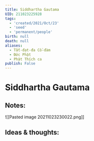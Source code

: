 ```yaml
---
title: Siddhartha Gautama
UID: 211023225928
tags:
  - 'created/2021/Oct/23'
  - 'seed'
  - 'permanent/people'
birth: null
death: null
aliases:
  - Tất-đạt-đa Cồ-đàm
  - Đức Phật
  - Phật Thích ca
publish: False
---
```

# Siddhartha Gautama

## Notes:
![[Pasted image 20211023230022.png]]

## Ideas & thoughts:
